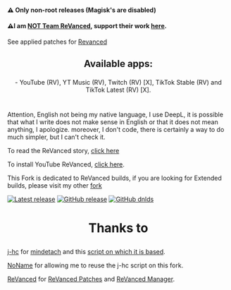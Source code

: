 #### ⚠️ Only non-root releases (Magisk's are disabled)
#### ⚠️I am [NOT Team ReVanced](https://github.com/j-hc/revanced-magisk-module/blob/main/README.md#%EF%B8%8F-do-not-download-modules-from-3rd-party-sources-like-random-websites-you-found-on-google-there-are-many-that-uses-my-modules-and-impersonates-revanced), support their work [here](https://github.com/revanced).

See applied patches for [Revanced](https://github.com/kevinr99089/ReVanced.Builder/blob/main/config.toml)

## <p align="center">Available apps:
<p align="center">
- YouTube (RV), YT Music (RV), Twitch (RV) [X], TikTok Stable (RV) and TikTok Latest (RV) [X].

#

Attention, English not being my native language, I use DeepL, it is possible that what I write does not make sense in English or that it does not mean anything, I apologize. moreover, I don't code, there is certainly a way to do much simpler, but I can't check it.

To read the ReVanced story, [click here](https://github.com/kevinr99089/ReVanced.Builder/blob/History/README.md)

To install YouTube ReVanced, [click here](https://github.com/kevinr99089/ReVanced.Builder/blob/install/README.md).

This Fork is dedicated to ReVanced builds, if you are looking for Extended builds, please visit my other [fork](https://github.com/kevinr99089/Extended.Builder)

[![Latest release](https://badgen.net/github/release/kevinr99089/ReVanced.Builder)](https://github.com/kevinr99089/ReVanced.Builder/releases)
[![GitHub release](https://img.shields.io/github/release/kevinr99089/ReVanced.Builder.svg)](https://GitHub.com/kevinr99089/ReVanced.Builder/releases/latest)
[![GitHub dnlds](https://img.shields.io/github/downloads/kevinr99089/ReVanced.Builder/total)](https://GitHub.com/kevinr99089/ReVanced.Builder/releases/latest)

# <p align="center">Thanks to
[j-hc](https://github.com/j-hc) for [mindetach](https://github.com/j-hc/mindetach-magisk/tree/b821dc8ec683802e572d79e18820f66a46a3ded0) and this [script on which it is based](https://github.com/j-hc/revanced-magisk-module).

[NoName](https://github.com/NoName-exe) for allowing me to reuse the j-hc script on this fork.

[ReVanced](https://github.com/revanced) for [ReVanced Patches](https://github.com/revanced/revanced-patches/tree/main) and [ReVanced Manager](https://github.com/revanced/revanced-manager/releases).
